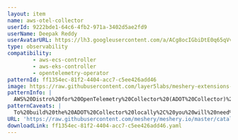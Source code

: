 ```yaml
---
layout: item
name: aws-otel-collector
userId: 9222bde1-64c6-4fb2-971a-3402d5ae2fd9
userName: Deepak Reddy
userAvatarURL: https://lh3.googleusercontent.com/a/ACg8ocIGbiDtE0q65qVvAUdzHw8Qky81rM0kSAknIqbgysfDCw=s96-c
type: observability
compatibility: 
        - aws-ecs-controller
        - aws-eks-controller
        - opentelemetry-operator
patternId: ff1354ec-81f2-4404-acc7-c5ee426add46
image: https://raw.githubusercontent.com/layer5labs/meshery-extensions-packages/master/action-assets/design-assets/ff1354ec-81f2-4404-acc7-c5ee426add46-light.png,https://raw.githubusercontent.com/layer5labs/meshery-extensions-packages/master/action-assets/design-assets/ff1354ec-81f2-4404-acc7-c5ee426add46-dark.png
patternInfo: |
  AWS%20Distro%20for%20OpenTelemetry%20Collector%20(ADOT%20Collector)%20is%20an%20AWS%20supported%20version%20of%20the%20upstream%20OpenTelemetry%20Collector%20and%20is%20distributed%20by%20Amazon.%20It%20supports%20the%20selected%20components%20from%20the%20OpenTelemetry%20community.%20It%20is%20fully%20compatible%20with%20AWS%20computing%20platforms%20including%20EC2%2C%20ECS%2C%20and%20EKS.%20It%20enables%20users%20to%20send%20telemetry%20data%20to%20AWS%20CloudWatch%20Metrics%2C%20Traces%2C%20and%20Logs%20backends%20as%20well%20as%20the%20other%20supported%20backends.%0ASee%20the%20AWS%20Distro%20for%20OpenTelemetry%20documentation%20for%20more%20information.%20Additionally%2C%20the%20ADOT%20Collector%20is%20now%20generally%20available%20for%20metrics.
patternCaveats: |
  To%20build%20the%20ADOT%20Collector%20locally%2C%20you%20will%20need%20to%20have%20Golang%20installed.%20You%20can%20download%20and%20install%20Golang%20.%0A%0AADOT%20Collector%20Configuration-%0AThe%20ADOT%20Collector%20is%20built%20with%20a%20default%20configuration.%20The%20ADOT%20Collector%20configuration%20uses%20the%20same%20configuration%20syntax%2Fdesign%20from%20OpenTelemetry%20Collector.%20For%20more%20information%20regarding%20OpenTelemetry%20Collector%20configuration%20please%20refer%20to%20the%20upstream%20documentation.%20so%20you%20can%20customize%20or%20port%20your%20OpenTelemetry%20Collector%20configuration%20files%20when%20running%20ADOT%20Collector.%20Please%20refer%20to%20the%20Try%20out%20the%20ADOT%20Collector%20section%20on%20configuring%20ADOT%20Collector.%0A%0AFor%20more%20information%20about%20otel%20collector%20checkout%20this%20repo%20https%3A%2F%2Fgithub.com%2Faws-observability%2Faws-otel-collector
URL: 'https://raw.githubusercontent.com/meshery/meshery.io/master/catalog/ff1354ec-81f2-4404-acc7-c5ee426add46.yaml'
downloadLink: ff1354ec-81f2-4404-acc7-c5ee426add46.yaml
---
```

